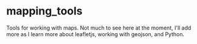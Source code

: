 # mapping_tools
Tools for working with maps. Not much to see here at the moment, I'll add more as I learn more about leafletjs, working with geojson, and Python.
